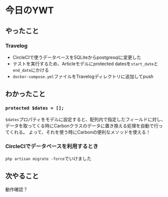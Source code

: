 # 今日のYWT

## やったこと

### Travelog

- CircleCIで使うデータベースをSQLiteからpostgresqlに変更した
- テストを実行するため、Articleモデルにprotected datesを`start_date`と`end_date`にかける
- `docker-compose.yml`ファイルをTravelogディレクトリに追加してpush

## わかったこと

### `protected $dates = [];`

`$dates`プロパティをモデルに設定すると、配列内で指定したフィールドに対し、データを取ってくる時にCarbonクラスのデータに置き換える処理を自動で行ってくれる。
よって、それを使う時にCarbonの便利なメソッドを使える！

### CircleCIでデータベースを利用するとき

`php artisan migrate -force`でいけました

## 次やること

動作確認？
